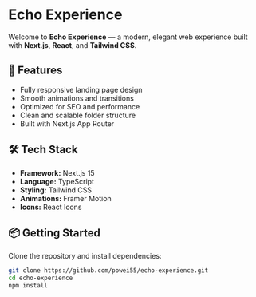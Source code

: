 # Echo Experience

Welcome to **Echo Experience** — a modern, elegant web experience built with **Next.js**, **React**, and **Tailwind CSS**.

## 🚀 Features

- Fully responsive landing page design  
- Smooth animations and transitions  
- Optimized for SEO and performance  
- Clean and scalable folder structure  
- Built with Next.js App Router  

## 🛠️ Tech Stack

- **Framework:** Next.js 15  
- **Language:** TypeScript  
- **Styling:** Tailwind CSS  
- **Animations:** Framer Motion  
- **Icons:** React Icons  

## 📦 Getting Started

Clone the repository and install dependencies:

```bash
git clone https://github.com/powei55/echo-experience.git
cd echo-experience
npm install
